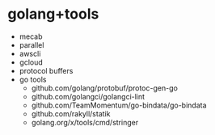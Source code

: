 # golang+tools

- mecab
- parallel
- awscli
- gcloud
- protocol buffers
- go tools
  - github.com/golang/protobuf/protoc-gen-go
  - github.com/golangci/golangci-lint
  - github.com/TeamMomentum/go-bindata/go-bindata
  - github.com/rakyll/statik
  - golang.org/x/tools/cmd/stringer
